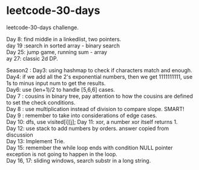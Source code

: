 # leetcode-30-days
leetcode-30-days challenge. 

Day 8: find middle in a linkedlist, two pointers. <br/>
day 19 :search in sorted array - binary search<br/>
Day 25: jump game, running sum - array<br/>
ay 27: classic 2d DP. <br/>

Season2 :
Day3: using hashmap to check if characters match and enough. <br/>
Day4: if we add all the 2's exponential numbers, then we get 1111111111, use 1s to minus input num to get the results.  <br/>
Day6: use (len+1)/2 to handle [5,6,6] cases. <br/>
Day 7  :  cousins in binary tree, pay  attention to how the cousins are defined to set the check conditions.  <br/>
Day 8 : use multiplication instead of division to compare slope. SMART! <br/> 
Day 9 : remember to take into considerations of edge cases. <br/>
Day 10: dfs, use visited[i][j];
Day 11: xor, a number xor itself returns 1. <br>
Day 12: use stack to add numbers by orders. answer copied from discussion <br/>
Day 13: Implement Trie. <br/>
Day 15: remember the while loop ends with condition NULL pointer exception is not going to happen in the loop. <br/>
Day 16, 17: sliding windows, search substr in a long string. 
